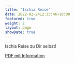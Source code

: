 ```yaml
---
title: "Ischia Reise"
date: 2022-02-2412:33:46+10:00
featured: true
weight: 2
layout: page
showDate: true
---
```


Ischia  Reise zu Dir selbst!

<a href="../../assets/documents/ischia_flyer.pdf" download>PDF mit Information</a>
